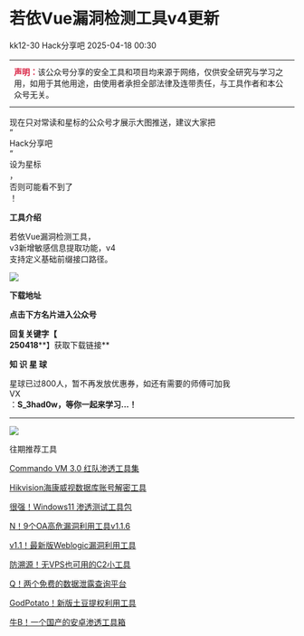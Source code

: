#  若依Vue漏洞检测工具v4更新   
kk12-30  Hack分享吧   2025-04-18 00:30  
  
<table><tbody><tr><td data-colwidth="557" width="557" valign="top" style="word-break: break-all;"><p style="margin-top: 8px;margin-bottom: 8px;"><span style="font-size: 14px;"><span style="color: rgb(217, 33, 66);"><strong><span leaf="">声明：</span></strong></span><span leaf="">该公众号分享的安全工具和项目均来源于网络，仅供安全研究与学习之用，如用于其他用途，由使用者承担全部法律及连带责任，与工具作者和本公众号无关。</span></span></p></td></tr></tbody></table>  
  
  
现在只对常读和星标的公众号才展示大图推送，建议大家把  
”  
Hack分享吧  
“  
设为星标  
，  
否则可能看不到了  
！  
  
  
**工具介绍**  
  
若依Vue漏洞检测工具，  
v3新增敏感信息提取功能，v4  
支持定义基础前缀接口路径。  
  
![](https://mmbiz.qpic.cn/sz_mmbiz_png/79gZQNibQ6ucZmnEM4ic7BNGMGr4B0qcmNice5dDFmUghTn1Rr43KGWr6TL9q0JaAribmmIN9LUrYicSpZuaN1af8SQ/640?wx_fmt=png&from=appmsg "")  
  
  
**下载地址**  
  
**点击下方名片进入公众号**  
  
**回复关键字【**  
**250418****】获取下载链接**  
  
  
  
**知 识 星 球**  
  
  
  
  
星球已过800人，暂不再发放优惠券，如还有需要的师傅可加我  
VX  
：**S_3had0w，等你一起来学习...！**  
  
****  
![](https://mmbiz.qpic.cn/sz_mmbiz_jpg/79gZQNibQ6ucZmnEM4ic7BNGMGr4B0qcmNL0s67Upd0MjN2OS0GomjDySCNHCb9ONP8Bqrt98luYMEkt8BVsn4Tg/640?wx_fmt=jpeg&from=appmsg "")  
  
往期推荐工具  
  
[Commando VM 3.0 红队渗透工具集](http://mp.weixin.qq.com/s?__biz=MzA4NzU1Mjk4Mw==&mid=2247488119&idx=1&sn=46b3e67c8df3371ed89345483a28fd81&chksm=9036f4cfa7417dd99eb192885f0027d772137ad5aa5492b11e497e07c99094dd1224202510a0&scene=21#wechat_redirect)  
  
  
[Hikvision海康威视数据库账号解密工具](http://mp.weixin.qq.com/s?__biz=MzA4NzU1Mjk4Mw==&mid=2247487695&idx=1&sn=abc501bf88daa8fc338d1d9e8ddafa2d&chksm=9036f677a7417f61ee0ddae07cf2e3158223c862ac7510dd5f35c70f84b4d700d64d0e19f273&scene=21#wechat_redirect)  
  
  
[很强！Windows11 渗透测试工具包](http://mp.weixin.qq.com/s?__biz=MzA4NzU1Mjk4Mw==&mid=2247486427&idx=1&sn=4a229ee22d428a2c926f9250e6de6a56&chksm=9036ed63a741647536b01e6397483c6cee5eb4dd0ee551728c34e8d0b1a73cfdc64c6c69922b&scene=21#wechat_redirect)  
  
  
[N！9个OA高危漏洞利用工具v1.1.6](http://mp.weixin.qq.com/s?__biz=MzA4NzU1Mjk4Mw==&mid=2247486468&idx=1&sn=67e6dc1a332769490a2b3062b6c7a909&chksm=9036eabca74163aa9572b4baee14ad2bc1b16c990c64c9e865b8319a31bc23b0b021a03d4b51&scene=21#wechat_redirect)  
  
  
[v1.1！最新版Weblogic漏洞利用工具](http://mp.weixin.qq.com/s?__biz=MzA4NzU1Mjk4Mw==&mid=2247486498&idx=1&sn=2c0458c4a1a51518d888dd553d86beed&chksm=9036ea9aa741638c0bbd6cb8d66f197df3d929960f3aa712960c3a016fd9c36c953051b723d8&scene=21#wechat_redirect)  
  
  
[防溯源！无VPS也可用的C2小工具](http://mp.weixin.qq.com/s?__biz=MzA4NzU1Mjk4Mw==&mid=2247486150&idx=1&sn=f5b71fa5e38dd67b558350987198a4fd&chksm=9036ec7ea7416568728ffe8ba9cdf76c51480bd1c5da2e921cdca2e3f4d5222b504173781599&scene=21#wechat_redirect)  
  
  
[Q！两个免费的数据泄露查询平台](http://mp.weixin.qq.com/s?__biz=MzA4NzU1Mjk4Mw==&mid=2247486138&idx=1&sn=9ba3b3d72c6f8199be9732ea0fe24995&chksm=9036ec02a7416514c46b532af361cbf9073351710013504835751a583a1b54e350f040d1d0a0&scene=21#wechat_redirect)  
  
  
[GodPotato！新版土豆提权利用工具](http://mp.weixin.qq.com/s?__biz=MzA4NzU1Mjk4Mw==&mid=2247486017&idx=1&sn=63dec820664e5abc687ebbeb389ee3ba&chksm=9036ecf9a74165ef8a9bea29dff6ab7194d53f584cc69f6713ef10e11c0067d6d45ba36bda6d&scene=21#wechat_redirect)  
  
  
[牛B！一个国产的安卓渗透工具箱](http://mp.weixin.qq.com/s?__biz=MzA4NzU1Mjk4Mw==&mid=2247485816&idx=1&sn=55d4450fa7dc6d8ec0ec8ed6a7d8c50d&chksm=9036efc0a74166d638ac84732d5e09caf86956561c6b2f9973f5e91429af0f8c68efcbc3b0e1&scene=21#wechat_redirect)  
  
  

